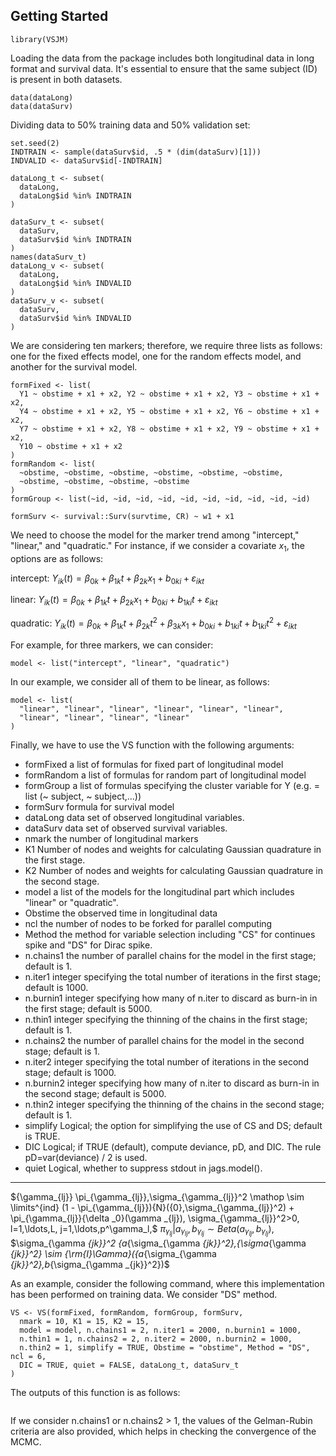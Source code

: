 Getting Started
---------------

```
library(VSJM)
```
Loading the data from the package includes both longitudinal data in long format and survival data. It's essential to ensure that the same subject (ID) is present in both datasets.

```
data(dataLong)
data(dataSurv)
```

Dividing data to 50% training data and 50% validation set:

```
set.seed(2)
INDTRAIN <- sample(dataSurv$id, .5 * (dim(dataSurv)[1]))
INDVALID <- dataSurv$id[-INDTRAIN]

dataLong_t <- subset(
  dataLong,
  dataLong$id %in% INDTRAIN
)

dataSurv_t <- subset(
  dataSurv,
  dataSurv$id %in% INDTRAIN
)
names(dataSurv_t)
dataLong_v <- subset(
  dataLong,
  dataLong$id %in% INDVALID
)
dataSurv_v <- subset(
  dataSurv,
  dataSurv$id %in% INDVALID
)
```

We are considering ten markers; therefore, we require three lists as follows: one for the fixed effects model, one for the random effects model, and another for the survival model.

```
formFixed <- list(
  Y1 ~ obstime + x1 + x2, Y2 ~ obstime + x1 + x2, Y3 ~ obstime + x1 + x2,
  Y4 ~ obstime + x1 + x2, Y5 ~ obstime + x1 + x2, Y6 ~ obstime + x1 + x2,
  Y7 ~ obstime + x1 + x2, Y8 ~ obstime + x1 + x2, Y9 ~ obstime + x1 + x2,
  Y10 ~ obstime + x1 + x2
)
formRandom <- list(
  ~obstime, ~obstime, ~obstime, ~obstime, ~obstime, ~obstime,
  ~obstime, ~obstime, ~obstime, ~obstime
)
formGroup <- list(~id, ~id, ~id, ~id, ~id, ~id, ~id, ~id, ~id, ~id)

formSurv <- survival::Surv(survtime, CR) ~ w1 + x1

```

We need to choose the model for the marker trend among "intercept," "linear," and "quadratic." For instance, if we consider a covariate $x_1$, the options are as follows:

intercept:
$Y_{ik}(t)= \beta_{0k}+\beta_{1k}t+\beta_{2k}x_1+b_{0ki}+\varepsilon_{ikt}$


linear:
$Y_{ik}(t)= \beta_{0k}+\beta_{1k}t+\beta_{2k}x_1+b_{0ki}+b_{1ki} t+\varepsilon_{ikt}$


quadratic:
$Y_{ik}(t)= \beta_{0k}+\beta_{1k}t+\beta_{2k}t^2+\beta_{3k}x_1+b_{0ki}+b_{1ki} t+b_{1ki} t^2+\varepsilon_{ikt}$

For example, for three markers, we can consider:
```
model <- list("intercept", "linear", "quadratic")
```

In our example, we consider all of them to be linear, as follows:

```
model <- list(
  "linear", "linear", "linear", "linear", "linear", "linear",
  "linear", "linear", "linear", "linear"
)
```


Finally, we have to use the VS function with the following arguments:

-  formFixed a list of formulas for fixed part of longitudinal model
-  formRandom a list of formulas for random part of longitudinal model
-  formGroup a list of formulas specifying the cluster variable for Y (e.g. = list (~ subject, ~ subject,...))
-  formSurv formula for survival model
-  dataLong data set of observed longitudinal variables.
-  dataSurv data set of observed survival variables.
-  nmark the number of longitudinal markers
-  K1 Number of nodes and weights for calculating Gaussian quadrature in the first stage.
-  K2 Number of nodes and weights for calculating Gaussian quadrature in the second stage.
-  model a list of the models for the longitudinal part which includes "linear" or "quadratic".
-  Obstime the observed time in longitudinal data
-  ncl the number of nodes to be forked for parallel computing
-  Method the method for variable selection including "CS" for continues spike and "DS" for Dirac spike.
-  n.chains1 the number of parallel chains for the model in the first stage; default is 1.
-  n.iter1 integer specifying the total number of iterations in the first stage; default is 1000.
-  n.burnin1 integer specifying how many of n.iter to discard as burn-in in the first stage; default is 5000.
-  n.thin1 integer specifying the thinning of the chains in the first stage; default is 1.
-  n.chains2 the number of parallel chains for the model in the second stage; default is 1.
-  n.iter2 integer specifying the total number of iterations in the second stage; default is 1000.
-  n.burnin2 integer specifying how many of n.iter to discard as burn-in in the second stage; default is 5000.
-  n.thin2 integer specifying the thinning of the chains in the second stage; default is 1.
-  simplify Logical; the option for simplifying the use of CS and DS; default is TRUE.
-  DIC Logical; if TRUE (default), compute deviance, pD, and DIC. The rule pD=var(deviance) / 2 is used.
-  quiet Logical, whether to suppress stdout in jags.model().

-----------------




${\gamma_{lj}} \pi_{\gamma_{lj}},\sigma_{\gamma_{lj}}^2 \mathop  \sim \limits^{ind} (1 - \pi_{\gamma_{lj}}){N}({0},\sigma_{\gamma_{lj}}^2) + \pi_{\gamma_{lj}}{\delta _0}(\gamma _{lj}), \sigma_{\gamma_{lj}}^2>0, l=1,\ldots,L, j=1,\ldots,p^\gamma_l,$
$\pi_{\gamma_{lj}} |{a_{\gamma_{lj}}},{b_{\gamma_{lj}}} \sim Beta(a_{\gamma_{lj}},{b_{\gamma_{lj}}}),$
$\sigma_{\gamma _{jk}}^2  {a_{\sigma_{\gamma _{jk}}^2},{\sigma_{\gamma _{jk}}^2} \sim {\rm{I}\Gamma}({a_{\sigma_{\gamma _{jk}}^2},b_{\sigma_{\gamma _{jk}}^2})$




As an example, consider the following command, where this implementation has been performed on training data. We consider "DS" method.



```
VS <- VS(formFixed, formRandom, formGroup, formSurv,
  nmark = 10, K1 = 15, K2 = 15,
  model = model, n.chains1 = 2, n.iter1 = 2000, n.burnin1 = 1000,
  n.thin1 = 1, n.chains2 = 2, n.iter2 = 2000, n.burnin2 = 1000,
  n.thin2 = 1, simplify = TRUE, Obstime = "obstime", Method = "DS", ncl = 6,
  DIC = TRUE, quiet = FALSE, dataLong_t, dataSurv_t
)
```

The outputs of this function is as follows: 

```

```


If we consider n.chains1 or n.chains2 > 1, the values of the Gelman-Rubin criteria are also provided, which helps in checking the convergence of the MCMC.
